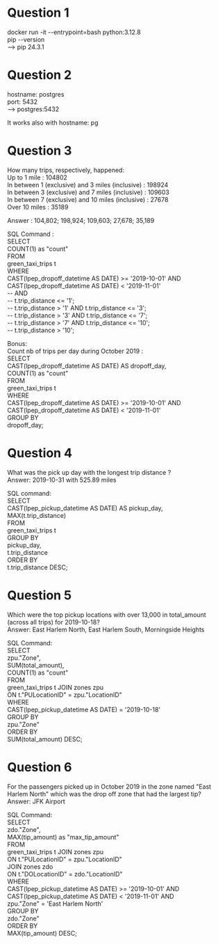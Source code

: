 # Question 1  
docker run -it --entrypoint=bash python:3.12.8    
pip --version  
--> pip 24.3.1  
  
# Question 2  
hostname: postgres  
port: 5432  
--> postgres:5432  
  
It works also with hostname: pg  
  
# Question 3  
  
How many trips, respectively, happened:  
    Up to 1 mile : 104802  
    In between 1 (exclusive) and 3 miles (inclusive) : 198924   
    In between 3 (exclusive) and 7 miles (inclusive) : 109603  
    In between 7 (exclusive) and 10 miles (inclusive) : 27678  
    Over 10 miles : 35189  
  
Answer : 104,802; 198,924; 109,603; 27,678; 35,189  
  
SQL Command :  
SELECT   
    COUNT(1) as "count"  
FROM   
    green_taxi_trips t  
WHERE   
	CAST(lpep_dropoff_datetime AS DATE) >= '2019-10-01' AND   
	CAST(lpep_dropoff_datetime AS DATE) < '2019-11-01'   
    -- AND  
	-- t.trip_distance <= '1';  
    -- t.trip_distance > '1' AND t.trip_distance <= '3';  
    -- t.trip_distance > '3' AND t.trip_distance <= '7';  
    -- t.trip_distance > '7' AND t.trip_distance <= '10';  
    -- t.trip_distance > '10';  
  
  
Bonus:  
Count nb of trips per day during October 2019 :  
    SELECT   
        CAST(lpep_dropoff_datetime AS DATE) AS dropoff_day,  
        COUNT(1) as "count"  
    FROM   
        green_taxi_trips t  
    WHERE   
        CAST(lpep_dropoff_datetime AS DATE) >= '2019-10-01' AND   
        CAST(lpep_dropoff_datetime AS DATE) < '2019-11-01'  
    GROUP BY  
        dropoff_day;  
  
# Question 4  
What was the pick up day with the longest trip distance ?   
Answer: 2019-10-31 with 525.89 miles  
  
SQL command:  
    SELECT   
        CAST(lpep_pickup_datetime AS DATE) AS pickup_day,  
        MAX(t.trip_distance)  
    FROM   
        green_taxi_trips t  
    GROUP BY  
        pickup_day,  
        t.trip_distance  
    ORDER BY   
        t.trip_distance DESC;  
  
# Question 5  
Which were the top pickup locations with over 13,000 in total_amount (across all trips) for 2019-10-18?  
Answer: East Harlem North, East Harlem South, Morningside Heights  
  
SQL Command:  
    SELECT   
        zpu."Zone",  
        SUM(total_amount),  
        COUNT(1) as "count"  
    FROM   
        green_taxi_trips t JOIN zones zpu  
            ON t."PULocationID" = zpu."LocationID"  
    WHERE   
        CAST(lpep_pickup_datetime AS DATE) = '2019-10-18'   
    GROUP BY  
        zpu."Zone"  
    ORDER BY  
        SUM(total_amount) DESC;  
  
# Question 6  
For the passengers picked up in October 2019 in the zone named "East Harlem North" which was the drop off zone that had the largest tip?  
Answer: JFK Airport  
  
SQL Command:  
    SELECT   
        zdo."Zone",  
        MAX(tip_amount) as "max_tip_amount"  
    FROM   
        green_taxi_trips t JOIN zones zpu  
            ON t."PULocationID" = zpu."LocationID"   
        JOIN zones zdo   
            ON t."DOLocationID" = zdo."LocationID"   
    WHERE   
        CAST(lpep_pickup_datetime AS DATE) >= '2019-10-01' AND   
        CAST(lpep_pickup_datetime AS DATE) < '2019-11-01' AND   
        zpu."Zone" = 'East Harlem North'  
    GROUP BY   
        zdo."Zone"  
    ORDER BY   
        MAX(tip_amount) DESC;  